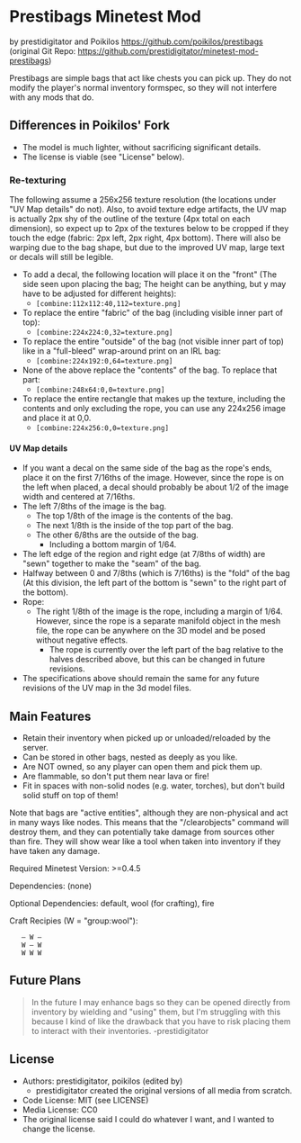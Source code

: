 # Prestibags Minetest Mod
by prestidigitator and Poikilos <https://github.com/poikilos/prestibags>
(original Git Repo:
<https://github.com/prestidigitator/minetest-mod-prestibags>)

Prestibags are simple bags that act like chests you can pick up.  They
do not modify the player's normal inventory formspec, so they will not
interfere with any mods that do.

## Differences in Poikilos' Fork
- The model is much lighter, without sacrificing significant details.
- The license is viable (see "License" below).

### Re-texturing
The following assume a 256x256 texture resolution (the locations under
"UV Map details" do not). Also, to avoid texture edge artifacts, the UV
map is actually 2px shy of the outline of the texture (4px total on each
dimension), so expect up to 2px of the textures below to be cropped if
they touch the edge (fabric: 2px left, 2px right, 4px bottom). There
will also be warping due to the bag shape, but due to the improved UV
map, large text or decals will still be legible.
- To add a decal, the following location will place it on the "front"
  (The side seen upon placing the bag; The height can be anything, but y
  may have to be adjusted for different heights):
  - `[combine:112x112:40,112=texture.png]`
- To replace the entire "fabric" of the bag (including visible inner
  part of top):
  - `[combine:224x224:0,32=texture.png]`
- To replace the entire "outside" of the bag (not visible inner part of
  top) like in a "full-bleed" wrap-around print on an IRL bag:
  - `[combine:224x192:0,64=texture.png]`
- None of the above replace the "contents" of the bag. To replace that
  part:
  - `[combine:248x64:0,0=texture.png]`
- To replace the entire rectangle that makes up the texture, including
  the contents and only excluding the rope, you can use
  any 224x256 image and place it at 0,0.
  - `[combine:224x256:0,0=texture.png]`

#### UV Map details
- If you want a decal on the same side of the bag as the rope's ends,
  place it on the first 7/16ths of the image. However, since the rope
  is on the left when placed, a decal should probably be about 1/2 of
  the image width and centered at 7/16ths.
- The left 7/8ths of the image is the bag.
   - The top 1/8th of the image is the contents of the bag.
   - The next 1/8th is the inside of the top part of the bag.
   - The other 6/8ths are the outside of the bag.
     - Including a bottom margin of 1/64.
- The left edge of the region and right edge (at 7/8ths of width) are
  "sewn" together to make the "seam" of the bag.
- Halfway between 0 and 7/8ths (which is 7/16ths) is the "fold"
  of the bag (At this division, the left part of the bottom is "sewn"
  to the right part of the bottom).
- Rope:
   - The right 1/8th of the image is the rope, including a margin of 1/64.
     However, since the rope is a separate manifold object in the mesh
     file, the rope can be anywhere on the 3D model and be posed without
     negative effects.
     - The rope is currently over the left part of the bag relative to
       the halves described above, but this can be changed in future
       revisions.
- The specifications above should remain the same for any future
  revisions of the UV map in the 3d model files.

## Main Features
- Retain their inventory when picked up or unloaded/reloaded by the
  server.
- Can be stored in other bags, nested as deeply as you like.
- Are NOT owned, so any player can open them and pick them up.
- Are flammable, so don't put them near lava or fire!
- Fit in spaces with non-solid nodes (e.g. water, torches), but don't
  build solid stuff on top of them!

Note that bags are "active entities", although they are non-physical
and act in many ways like nodes.  This means that the "/clearobjects"
command will destroy them, and they can potentially take damage from
sources other than fire.  They will show wear like a tool when taken
into inventory if they have taken any damage.

Required Minetest Version: >=0.4.5

Dependencies: (none)

Optional Dependencies: default, wool (for crafting), fire

Craft Recipies (W = "group:wool"):
```
   — W —
   W — W
   W W W
```



## Future Plans
> In the future I may enhance bags so they can be opened directly from
> inventory by wielding and "using" them, but I'm struggling with this
> because I kind of like the drawback that you have to risk placing them
> to interact with their inventories.
-prestidigitator

## License
- Authors: prestidigitator, poikilos (edited by)
  - prestidigitator created the original versions of all media from
    scratch.
- Code License: MIT (see LICENSE)
- Media License: CC0
- The original license said I could do whatever I want, and I wanted to
  change the license.

